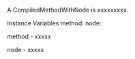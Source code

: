 A CompiledMethodWithNode is xxxxxxxxx.Instance Variables	method:		<Object>	node:		<Object>method	- xxxxxnode	- xxxxx